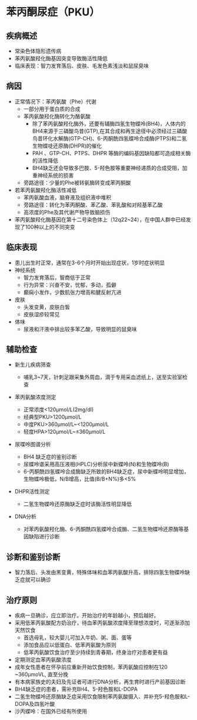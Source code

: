 # 苯丙酮尿症（PKU）
## 疾病概述
- 常染色体隐形遗传病
- 苯丙氨酸羟化酶基因突变导致酶活性降低
- 临床表现：智力发育落后、皮肤、毛发色素浅淡和鼠尿臭味

## 病因
- 正常情况下：苯丙氨酸（Phe）代谢
  - 一部分用于蛋白质的合成
  - 苯丙氨酸羟化酶转化为酪氨酸
    - 除了苯丙氨酸羟化酶外，还要有辅酶四氢生物蝶呤(BH4)，人体内的BH4来源于三磷酸鸟昔(GTP),在其合成和再生途径中必须经过三磷酸鸟昔环化水解酶(GTP-CH)、6-丙酮酰四氢蝶呤合成酶(PTPS)和二氢生物蝶唗还原酶(DHPR)的催化
    - PAH 、GTP-CH、PTPS、DHPR 等酶的编码基因缺陷都可造成相关酶的活性降低
    - BH4缺乏还会导致多巴胺、5-羟色胺等重要神经递质的合成受阻，加重神经系统的损害
  - 旁路途径：少量的Phe被转氨酶转变成苯丙酮酸
- 若苯丙氨酸羟化酶活性减低
  - 苯丙氨酸血液，脑脊液及组织液中堆积
  - 旁路途径：转化为苯丙酮酸、苯乙酸、苯乳酸和对羟基苯乙酸
  - 高浓度的Phe及其代谢产物导致脑损伤
- 苯丙氨酸羟化酶基因在第十二号染色体上（12q22~24），在中国人群中已经发现了100种以上的不同突变

## 临床表现
- 患儿出生时正常，通常在3-6个月时开始出现症状，1岁时症状明显
- 神经系统
  - 智力发育落后，智商低于正常
  - 行为异常：兴奋不安，忧郁，多动，孤僻
  - 癫痫小发作，少数肌张力增高和腱反射亢进
- 皮肤
  - 头发变黄，皮肤白皙
  - 皮肤湿疹较常见
- 体味
  - 尿液和汗液中排出较多苯乙酸，导致明显的鼠臭味

## 辅助检查
- 新生儿疾病筛查
  - 哺乳3~7天，针刺足跟采集外周血，滴于专用采血滤纸上，送至实验室检查

- 苯丙氨酸浓度测定
  - 正常浓度<120μmol/L(2mg/dl)
  - 经典型PKU>1200μmol/L
  - 中度PKU>360μmol/L~<1200μmol/L
  - 轻度HPA>120μmol/L~≤360μmol/L
- 尿喋呤图谱分析
  - BH4 缺乏症的鉴别诊断
  - 尿蝶呤谱采用高压液相(HPLC)分析尿中新蝶呤(N)和生物蝶呤(B)
  - 6-丙酮酰四氢蝶呤合成酶缺乏所致的BH4缺乏症，尿中新蝶呤明显增加，生物蝶呤极低，N/B增高，比值(B/B+N%)多<5%
- DHPR活性测定
  - 二氢生物蝶呤还原酶缺乏症时该酶活性明显降低
- DNA分析
  - 对苯丙氨酸羟化酶、6-丙酮酰四氢蝶呤合成酶、二氢生物蝶呤还原酶等基因缺陷进行诊断

## 诊断和鉴别诊断
- 智力落后、头发由黑变黄，特殊体味和血苯丙氨酸升高，排除四氢生物蝶呤缺乏症就可以确诊

## 治疗原则
- 疾病一旦确诊，应立即治疗。开始治疗的年龄越小，预后越好。
- 采用低苯丙氨酸配方奶治疗，待血苯丙氨酸浓度降至理想浓度时，可逐渐添加天然饮食
  - 首选母乳，较大婴儿可加入牛奶、粥、面、蛋等
  - 添加食品应以低蛋白、低苯丙氨酸为原则
  - 低苯丙氨酸饮食治疗至少持续到青春期，终身治疗对患者更有益
- 定期测定血苯丙氨酸浓度
- 成年女性患者在怀孕前应重新开始饮食控制，苯丙氨酸应控制在120 ~360μmoVL, 直至分挽
- 有本病家族史的夫妇及先证者可进行DNA分析，再生育时进行产前基因诊断
- BH4缺乏症的患者，需补充BH4、5-羟色胺和L-DOPA
- 二氢生物蝶呤还原酶缺乏症采用饮食限制苯丙氨酸摄入、并补充5-羟色胺和L-DOPA及四氢叶酸
- 沙丙蝶呤：在国外已经有所使用